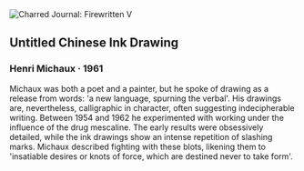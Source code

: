 <div class="artwork-of-the-day">
  <div class="container">
    <div class="img-wrapper">
      <img
        src="https://uploads0.wikiart.org/images/henri-michaux/untitled-chinese-ink-drawing-1961.jpg!Large.jpg"
        alt="Charred Journal: Firewritten V" />
    </div>
    <div class="artwork-detail">
      <div class="artwork-origin"> 
        <h2 class="artwork-name">Untitled Chinese Ink Drawing</h2>
        <h3 class="artist">
          Henri Michaux
                    ·  1961
        </h3>
      </div>
      <p class="description">
        <span class="artwork-description-text ng-binding" ng-bind-html="viewModel.ArtworkOfTheDay.Description | unsafe">Michaux was both a poet and a painter, but he spoke of drawing as a release from words: 'a new language, spurning the verbal'. His drawings are, nevertheless, calligraphic in character, often suggesting indecipherable writing. Between 1954 and 1962 he experimented with working under the influence of the drug mescaline. The early results were obsessively detailed, while the ink drawings show an intense repetition of slashing marks. Michaux described fighting with these blots, likening them to 'insatiable desires or knots of force, which are destined never to take form'.</span>
                        <div class="text-shadow-container" ng-show="showShadow" style=""></div>
      </p>
    </div>
  </div>

</div>
